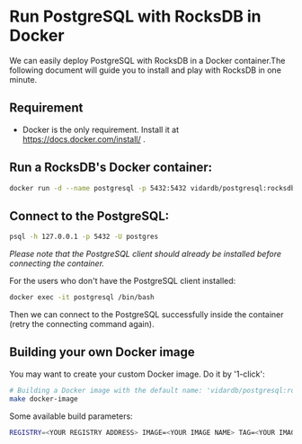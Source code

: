 # Run PostgreSQL with RocksDB in Docker

We can easily deploy PostgreSQL with RocksDB in a Docker container.The following document will guide you to install and play with RocksDB in one minute. 

## Requirement

- Docker is the only requirement. Install it at https://docs.docker.com/install/ .

## Run a RocksDB's Docker container:

```sh
docker run -d --name postgresql -p 5432:5432 vidardb/postgresql:rocksdb-6.2.4
```

## Connect to the PostgreSQL:

```sh
psql -h 127.0.0.1 -p 5432 -U postgres
```

*Please note that the PostgreSQL client should already be installed before connecting the container.*

For the users who don't have the PostgreSQL client installed:

```sh
docker exec -it postgresql /bin/bash
```

Then we can connect to the PostgreSQL successfully inside the container (retry the connecting command again). 

## Building your own Docker image

You may want to create your custom Docker image. Do it by '1-click':

```sh
# Building a Docker image with the default name: 'vidardb/postgresql:rocksdb-6.2.4'
make docker-image
```

Some available build parameters:

```sh
REGISTRY=<YOUR REGISTRY ADDRESS> IMAGE=<YOUR IMAGE NAME> TAG=<YOUR IMAGE TAG> make docker-image 
```

